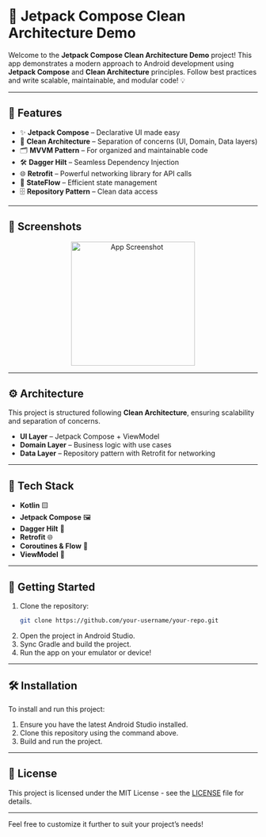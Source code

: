 # 🚀 Jetpack Compose Clean Architecture Demo

Welcome to the **Jetpack Compose Clean Architecture Demo** project! This app demonstrates a modern approach to Android development using **Jetpack Compose** and **Clean Architecture** principles. Follow best practices and write scalable, maintainable, and modular code! 💡

---

## 📱 Features

- ✨ **Jetpack Compose** – Declarative UI made easy
- 🧱 **Clean Architecture** – Separation of concerns (UI, Domain, Data layers)
- 🗂️ **MVVM Pattern** – For organized and maintainable code
- 🛠️ **Dagger Hilt** – Seamless Dependency Injection
- 🌐 **Retrofit** – Powerful networking library for API calls
- 🔄 **StateFlow** – Efficient state management
- 🗄️ **Repository Pattern** – Clean data access

---

## 📸 Screenshots

<p align="center">
  <img src="path_to_your_screenshot" alt="App Screenshot" width="250">
  <!-- You can add multiple screenshots by repeating the line above -->
</p>

---

## ⚙️ Architecture

This project is structured following **Clean Architecture**, ensuring scalability and separation of concerns.

- **UI Layer** – Jetpack Compose + ViewModel
- **Domain Layer** – Business logic with use cases
- **Data Layer** – Repository pattern with Retrofit for networking

---

## 🔧 Tech Stack

- **Kotlin** 🟨
- **Jetpack Compose** 🖼️
- **Dagger Hilt** 🔨
- **Retrofit** 🌐
- **Coroutines & Flow** 🔄
- **ViewModel** 🧠
  
---

## 🚀 Getting Started

1. Clone the repository:
   ```bash
   git clone https://github.com/your-username/your-repo.git
   ```
2. Open the project in Android Studio.
3. Sync Gradle and build the project.
4. Run the app on your emulator or device!

---

## 🛠️ Installation

To install and run this project:

1. Ensure you have the latest Android Studio installed.
2. Clone this repository using the command above.
3. Build and run the project.

---

## 📄 License

This project is licensed under the MIT License - see the [LICENSE](LICENSE) file for details.

---

Feel free to customize it further to suit your project’s needs!

